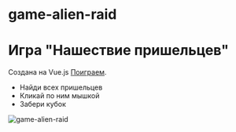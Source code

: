 # game-alien-raid

# Игра "Нашествие пришельцев"
Создана на Vue.js
 [Поиграем](https://gamealienraid.netlify.app/).
 
* Найди всех пришельцев
* Кликай по ним мышкой
* Забери кубок
  
![game-alien-raid]()
